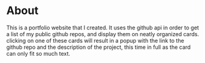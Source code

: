 # About
This is a portfolio website that I created. It uses the github api in order to get a list of my public github repos, and display them on neatly organized cards. clicking on one of these cards will result in a popup with the link to the github repo and the description of the project, this time in full as the card can only fit so much text.